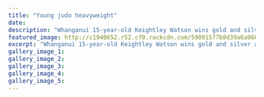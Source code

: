 ```yaml
---
title: "Young judo heavyweight"
date: 
description: "Whanganui 15-year-old Keightley Watson wins gold and silver against the big boys in Tonga..."
featured_image: http://c1940652.r52.cf0.rackcdn.com/59091577b8d39a6a9600051a/keightley-judo-oceania-gold-chron-3-may.jpg
excerpt: "Whanganui 15-year-old Keightley Watson wins gold and silver against the big boys in Tonga."
gallery_image_1: 
gallery_image_2: 
gallery_image_3: 
gallery_image_4: 
gallery_image_5: 
---
```

